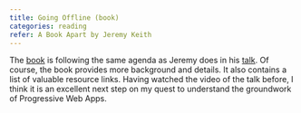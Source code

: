 ```yaml
---
title: Going Offline (book)
categories: reading
refer: A Book Apart by Jeremy Keith
---
```

The [book](https://abookapart.com/products/going-offline) is following the same agenda as Jeremy does in his [talk](/reading/going-offline-video/). Of course, the book provides more background and details. It also contains a list of valuable resource links. Having watched the video of the talk before, I think it is an excellent next step on my quest to understand the groundwork of Progressive Web Apps.
